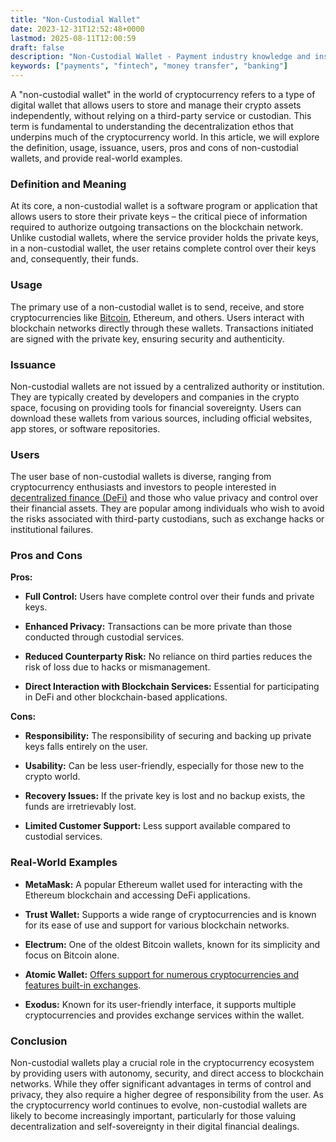 ```yaml
---
title: "Non-Custodial Wallet"
date: 2023-12-31T12:52:48+0000
lastmod: 2025-08-11T12:00:59
draft: false
description: "Non-Custodial Wallet - Payment industry knowledge and insights"
keywords: ["payments", "fintech", "money transfer", "banking"]
---
```


A "non-custodial wallet" in the world of cryptocurrency refers to a type of digital wallet that allows users to store and manage their crypto assets independently, without relying on a third-party service or custodian. This term is fundamental to understanding the decentralization ethos that underpins much of the cryptocurrency world. In this article, we will explore the definition, usage, issuance, users, pros and cons of non-custodial wallets, and provide real-world examples.

### Definition and Meaning

At its core, a non-custodial wallet is a software program or application that allows users to store their private keys – the critical piece of information required to authorize outgoing transactions on the blockchain network. Unlike custodial wallets, where the service provider holds the private keys, in a non-custodial wallet, the user retains complete control over their keys and, consequently, their funds.

### Usage

The primary use of a non-custodial wallet is to send, receive, and store cryptocurrencies like [Bitcoin](https://faisalkhanllc.xyz/resources/payments-wiki/b/bitcoin/), Ethereum, and others. Users interact with blockchain networks directly through these wallets. Transactions initiated are signed with the private key, ensuring security and authenticity.

### Issuance

Non-custodial wallets are not issued by a centralized authority or institution. They are typically created by developers and companies in the crypto space, focusing on providing tools for financial sovereignty. Users can download these wallets from various sources, including official websites, app stores, or software repositories.

### Users

The user base of non-custodial wallets is diverse, ranging from cryptocurrency enthusiasts and investors to people interested in [decentralized finance (DeFi)](https://faisalkhanllc.xyz/resources/payments-wiki/d/decentralized-finance-defi/) and those who value privacy and control over their financial assets. They are popular among individuals who wish to avoid the risks associated with third-party custodians, such as exchange hacks or institutional failures.

### Pros and Cons

**Pros:**

- **Full Control:** Users have complete control over their funds and private keys.

- **Enhanced Privacy:** Transactions can be more private than those conducted through custodial services.

- **Reduced Counterparty Risk:** No reliance on third parties reduces the risk of loss due to hacks or mismanagement.

- **Direct Interaction with Blockchain Services:** Essential for participating in DeFi and other blockchain-based applications.

**Cons:**

- **Responsibility:** The responsibility of securing and backing up private keys falls entirely on the user.

- **Usability:** Can be less user-friendly, especially for those new to the crypto world.

- **Recovery Issues:** If the private key is lost and no backup exists, the funds are irretrievably lost.

- **Limited Customer Support:** Less support available compared to custodial services.

### Real-World Examples

- **MetaMask:** A popular Ethereum wallet used for interacting with the Ethereum blockchain and accessing DeFi applications.

- **Trust Wallet:** Supports a wide range of cryptocurrencies and is known for its ease of use and support for various blockchain networks.

- **Electrum:** One of the oldest Bitcoin wallets, known for its simplicity and focus on Bitcoin alone.

- **Atomic Wallet:** [Offers support for numerous cryptocurrencies and features built-in exchanges](https://faisalkhanllc.xyz/resources/payments-wiki/a/atomic/).

- **Exodus:** Known for its user-friendly interface, it supports multiple cryptocurrencies and provides exchange services within the wallet.

### Conclusion

Non-custodial wallets play a crucial role in the cryptocurrency ecosystem by providing users with autonomy, security, and direct access to blockchain networks. While they offer significant advantages in terms of control and privacy, they also require a higher degree of responsibility from the user. As the cryptocurrency world continues to evolve, non-custodial wallets are likely to become increasingly important, particularly for those valuing decentralization and self-sovereignty in their digital financial dealings.